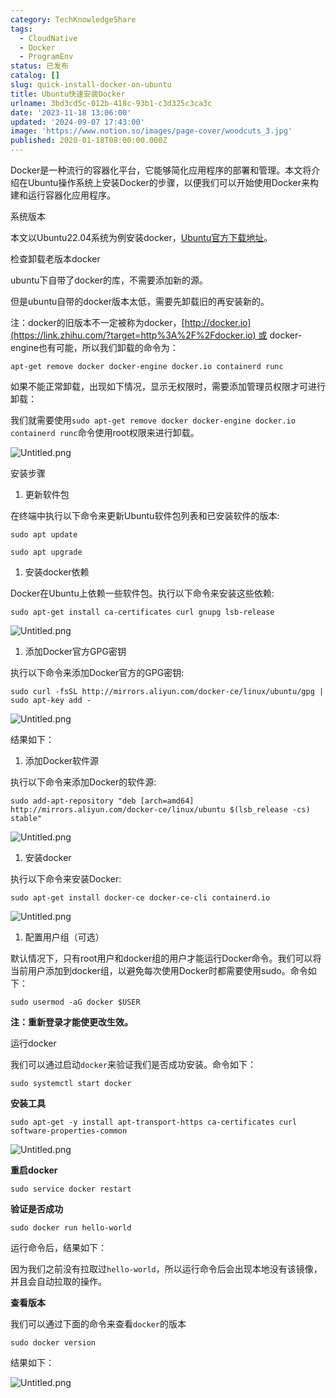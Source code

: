 ```yaml
---
category: TechKnowledgeShare
tags:
  - CloudNative
  - Docker
  - ProgramEnv
status: 已发布
catalog: []
slug: quick-install-docker-on-ubuntu
title: Ubuntu快速安装Docker
urlname: 3bd3cd5c-012b-418c-93b1-c3d325c3ca3c
date: '2023-11-18 13:06:00'
updated: '2024-09-07 17:43:00'
image: 'https://www.notion.so/images/page-cover/woodcuts_3.jpg'
published: 2020-01-18T08:00:00.000Z
---
```


Docker是一种流行的容器化平台，它能够简化应用程序的部署和管理。本文将介绍在Ubuntu操作系统上安装Docker的步骤，以便我们可以开始使用Docker来构建和运行容器化应用程序。


系统版本


本文以Ubuntu22.04系统为例安装docker，[Ubuntu官方下载地址](https://link.zhihu.com/?target=https%3A%2F%2Fubuntu.com%2Fdownload)。


检查卸载老版本docker


ubuntu下自带了docker的库，不需要添加新的源。


但是ubuntu自带的docker版本太低，需要先卸载旧的再安装新的。


注：docker的旧版本不一定被称为docker，[http://docker.io](https://link.zhihu.com/?target=http%3A%2F%2Fdocker.io) 或 docker-engine也有可能，所以我们卸载的命令为：


`apt-get remove docker docker-engine docker.io containerd runc`


如果不能正常卸载，出现如下情况，显示无权限时，需要添加管理员权限才可进行卸载：


我们就需要使用`sudo apt-get remove docker docker-engine docker.io containerd runc`命令使用root权限来进行卸载。


![Untitled.png](https://prod-files-secure.s3.us-west-2.amazonaws.com/5d24fe63-e567-4804-86f9-9fdc62e13082/39952d0f-7851-4550-b715-72a33876c773/Untitled.png?X-Amz-Algorithm=AWS4-HMAC-SHA256&X-Amz-Content-Sha256=UNSIGNED-PAYLOAD&X-Amz-Credential=ASIAZI2LB466RUCNKWHT%2F20250310%2Fus-west-2%2Fs3%2Faws4_request&X-Amz-Date=20250310T213424Z&X-Amz-Expires=3600&X-Amz-Security-Token=IQoJb3JpZ2luX2VjEE0aCXVzLXdlc3QtMiJHMEUCIBgvk99qghB7034sRuP1yA%2F9GOjS6rmC7kYP3rbFNj%2B0AiEAk5aGAPFqbP9cO0%2Befc0Qv6FLk2STpHEs4S7G5CnE07cqiAQIlv%2F%2F%2F%2F%2F%2F%2F%2F%2F%2FARAAGgw2Mzc0MjMxODM4MDUiDKQxlDf8EpkEjxIdSircAx4YlgEYISH8hsNIAssiPmFHlvWrxzMGfpSWgfgNDc1jfx4Qz2ZKMIntSFPiwfYD9glbKtrJ5noMNf8SJ4sv0NcmmT21KWbsS8AxAHeAnur3VVZB435X7pyqEtdRm9OLrXTZXgYRXcKPmdBsMiYVYwyI%2FHV1zg5q7hAie6yLbYBh%2BvnO6mal3ADCqFT2EoX8KPoMw9eRRKmYtstddyDvvYC3e5T3MNWfZTD17i54DN8MlBjVMHC1Uln5AlvB4Mruc1FviQgc8s4bAGKlgsvYOJ%2F0%2FzdiJ%2BoX4CVUyg9bA5JxOdh7VA8WmEQ1wW2KR2Yk8s11Z8LQtv5JbVbEvhBc74wpSHzPRINhlmpyjwfOGTmHeWIOH9DsXcq%2FN5aJ4O%2Br9IYJNy4dBVj4YI2eBTkcLduMeiRoHba9mqsrgvz0bSq%2FYbB2eh7SIMMboff%2BBejjbHRzel0Bp692f5g3Kn0IVMF9gEIeOy31Hb8fvKMAed5HYbMSTQ8posldB5RLJrC6W93gsvh8x%2BgEgNyChXEHbCg4Ey2OMtGT7xjKMaQi5YD9pWcFEZKCe0PBhKTuL46uwpMf6qbUXAD5WBrqnnU9aA%2Foi6Dj4WQkXotQJGoYV5GzPRXtADQliOshbCKPMNKqvb4GOqUBcCiRBQ2PkKW9J0WjR9BrK2oxwN1tWXE7y2mrAV%2FbT4SY6lwNlj6%2BFt4e4nb5CxU%2FpQfy4Wn5pcR8gzwcA6ucWoEcd7eHqgDA6YkJ3qFoK%2Bt9FAhr3P6suDmQZ6Cx59MMEqiRcorIPn09m4JsBFT2aQb63k2DxGMHedzUGaeFDzB8GOQY4zT8Lan0vHtLufTIM1X6kD0pAxPUy8UI%2FX9LBYskbB9R&X-Amz-Signature=1a1ef8c7e478468d364fea2d02dd7aa3d22b58db2c058e582a40546f342bd6e1&X-Amz-SignedHeaders=host&x-id=GetObject)


安装步骤

1. 更新软件包

在终端中执行以下命令来更新Ubuntu软件包列表和已安装软件的版本:


`sudo apt update`


`sudo apt upgrade`

1. 安装docker依赖

Docker在Ubuntu上依赖一些软件包。执行以下命令来安装这些依赖:


`sudo apt-get install ca-certificates curl gnupg lsb-release`


![Untitled.png](https://prod-files-secure.s3.us-west-2.amazonaws.com/5d24fe63-e567-4804-86f9-9fdc62e13082/b5a549a8-6621-4824-a151-93e8b0592f14/Untitled.png?X-Amz-Algorithm=AWS4-HMAC-SHA256&X-Amz-Content-Sha256=UNSIGNED-PAYLOAD&X-Amz-Credential=ASIAZI2LB466RUCNKWHT%2F20250310%2Fus-west-2%2Fs3%2Faws4_request&X-Amz-Date=20250310T213424Z&X-Amz-Expires=3600&X-Amz-Security-Token=IQoJb3JpZ2luX2VjEE0aCXVzLXdlc3QtMiJHMEUCIBgvk99qghB7034sRuP1yA%2F9GOjS6rmC7kYP3rbFNj%2B0AiEAk5aGAPFqbP9cO0%2Befc0Qv6FLk2STpHEs4S7G5CnE07cqiAQIlv%2F%2F%2F%2F%2F%2F%2F%2F%2F%2FARAAGgw2Mzc0MjMxODM4MDUiDKQxlDf8EpkEjxIdSircAx4YlgEYISH8hsNIAssiPmFHlvWrxzMGfpSWgfgNDc1jfx4Qz2ZKMIntSFPiwfYD9glbKtrJ5noMNf8SJ4sv0NcmmT21KWbsS8AxAHeAnur3VVZB435X7pyqEtdRm9OLrXTZXgYRXcKPmdBsMiYVYwyI%2FHV1zg5q7hAie6yLbYBh%2BvnO6mal3ADCqFT2EoX8KPoMw9eRRKmYtstddyDvvYC3e5T3MNWfZTD17i54DN8MlBjVMHC1Uln5AlvB4Mruc1FviQgc8s4bAGKlgsvYOJ%2F0%2FzdiJ%2BoX4CVUyg9bA5JxOdh7VA8WmEQ1wW2KR2Yk8s11Z8LQtv5JbVbEvhBc74wpSHzPRINhlmpyjwfOGTmHeWIOH9DsXcq%2FN5aJ4O%2Br9IYJNy4dBVj4YI2eBTkcLduMeiRoHba9mqsrgvz0bSq%2FYbB2eh7SIMMboff%2BBejjbHRzel0Bp692f5g3Kn0IVMF9gEIeOy31Hb8fvKMAed5HYbMSTQ8posldB5RLJrC6W93gsvh8x%2BgEgNyChXEHbCg4Ey2OMtGT7xjKMaQi5YD9pWcFEZKCe0PBhKTuL46uwpMf6qbUXAD5WBrqnnU9aA%2Foi6Dj4WQkXotQJGoYV5GzPRXtADQliOshbCKPMNKqvb4GOqUBcCiRBQ2PkKW9J0WjR9BrK2oxwN1tWXE7y2mrAV%2FbT4SY6lwNlj6%2BFt4e4nb5CxU%2FpQfy4Wn5pcR8gzwcA6ucWoEcd7eHqgDA6YkJ3qFoK%2Bt9FAhr3P6suDmQZ6Cx59MMEqiRcorIPn09m4JsBFT2aQb63k2DxGMHedzUGaeFDzB8GOQY4zT8Lan0vHtLufTIM1X6kD0pAxPUy8UI%2FX9LBYskbB9R&X-Amz-Signature=7df42a9e096876dfd8ea12eadbc78ae56a9e7f355b56aa350332c9a7c9ff57f5&X-Amz-SignedHeaders=host&x-id=GetObject)

1. 添加Docker官方GPG密钥

执行以下命令来添加Docker官方的GPG密钥:


`sudo curl -fsSL http://mirrors.aliyun.com/docker-ce/linux/ubuntu/gpg | sudo apt-key add -`


![Untitled.png](https://prod-files-secure.s3.us-west-2.amazonaws.com/5d24fe63-e567-4804-86f9-9fdc62e13082/98014b5e-f5b7-4b16-804e-ab6917971bd3/Untitled.png?X-Amz-Algorithm=AWS4-HMAC-SHA256&X-Amz-Content-Sha256=UNSIGNED-PAYLOAD&X-Amz-Credential=ASIAZI2LB466RUCNKWHT%2F20250310%2Fus-west-2%2Fs3%2Faws4_request&X-Amz-Date=20250310T213424Z&X-Amz-Expires=3600&X-Amz-Security-Token=IQoJb3JpZ2luX2VjEE0aCXVzLXdlc3QtMiJHMEUCIBgvk99qghB7034sRuP1yA%2F9GOjS6rmC7kYP3rbFNj%2B0AiEAk5aGAPFqbP9cO0%2Befc0Qv6FLk2STpHEs4S7G5CnE07cqiAQIlv%2F%2F%2F%2F%2F%2F%2F%2F%2F%2FARAAGgw2Mzc0MjMxODM4MDUiDKQxlDf8EpkEjxIdSircAx4YlgEYISH8hsNIAssiPmFHlvWrxzMGfpSWgfgNDc1jfx4Qz2ZKMIntSFPiwfYD9glbKtrJ5noMNf8SJ4sv0NcmmT21KWbsS8AxAHeAnur3VVZB435X7pyqEtdRm9OLrXTZXgYRXcKPmdBsMiYVYwyI%2FHV1zg5q7hAie6yLbYBh%2BvnO6mal3ADCqFT2EoX8KPoMw9eRRKmYtstddyDvvYC3e5T3MNWfZTD17i54DN8MlBjVMHC1Uln5AlvB4Mruc1FviQgc8s4bAGKlgsvYOJ%2F0%2FzdiJ%2BoX4CVUyg9bA5JxOdh7VA8WmEQ1wW2KR2Yk8s11Z8LQtv5JbVbEvhBc74wpSHzPRINhlmpyjwfOGTmHeWIOH9DsXcq%2FN5aJ4O%2Br9IYJNy4dBVj4YI2eBTkcLduMeiRoHba9mqsrgvz0bSq%2FYbB2eh7SIMMboff%2BBejjbHRzel0Bp692f5g3Kn0IVMF9gEIeOy31Hb8fvKMAed5HYbMSTQ8posldB5RLJrC6W93gsvh8x%2BgEgNyChXEHbCg4Ey2OMtGT7xjKMaQi5YD9pWcFEZKCe0PBhKTuL46uwpMf6qbUXAD5WBrqnnU9aA%2Foi6Dj4WQkXotQJGoYV5GzPRXtADQliOshbCKPMNKqvb4GOqUBcCiRBQ2PkKW9J0WjR9BrK2oxwN1tWXE7y2mrAV%2FbT4SY6lwNlj6%2BFt4e4nb5CxU%2FpQfy4Wn5pcR8gzwcA6ucWoEcd7eHqgDA6YkJ3qFoK%2Bt9FAhr3P6suDmQZ6Cx59MMEqiRcorIPn09m4JsBFT2aQb63k2DxGMHedzUGaeFDzB8GOQY4zT8Lan0vHtLufTIM1X6kD0pAxPUy8UI%2FX9LBYskbB9R&X-Amz-Signature=5020cf7c56cc26d71cddc1564540ec0b8e494f712efd9a2b38b9b793838e5007&X-Amz-SignedHeaders=host&x-id=GetObject)


结果如下：

1. 添加Docker软件源

执行以下命令来添加Docker的软件源:


`sudo add-apt-repository "deb [arch=amd64] http://mirrors.aliyun.com/docker-ce/linux/ubuntu $(lsb_release -cs) stable"`


![Untitled.png](https://prod-files-secure.s3.us-west-2.amazonaws.com/5d24fe63-e567-4804-86f9-9fdc62e13082/7fc5bdbe-9d4c-48b8-ba03-3309380f47ba/Untitled.png?X-Amz-Algorithm=AWS4-HMAC-SHA256&X-Amz-Content-Sha256=UNSIGNED-PAYLOAD&X-Amz-Credential=ASIAZI2LB466RUCNKWHT%2F20250310%2Fus-west-2%2Fs3%2Faws4_request&X-Amz-Date=20250310T213424Z&X-Amz-Expires=3600&X-Amz-Security-Token=IQoJb3JpZ2luX2VjEE0aCXVzLXdlc3QtMiJHMEUCIBgvk99qghB7034sRuP1yA%2F9GOjS6rmC7kYP3rbFNj%2B0AiEAk5aGAPFqbP9cO0%2Befc0Qv6FLk2STpHEs4S7G5CnE07cqiAQIlv%2F%2F%2F%2F%2F%2F%2F%2F%2F%2FARAAGgw2Mzc0MjMxODM4MDUiDKQxlDf8EpkEjxIdSircAx4YlgEYISH8hsNIAssiPmFHlvWrxzMGfpSWgfgNDc1jfx4Qz2ZKMIntSFPiwfYD9glbKtrJ5noMNf8SJ4sv0NcmmT21KWbsS8AxAHeAnur3VVZB435X7pyqEtdRm9OLrXTZXgYRXcKPmdBsMiYVYwyI%2FHV1zg5q7hAie6yLbYBh%2BvnO6mal3ADCqFT2EoX8KPoMw9eRRKmYtstddyDvvYC3e5T3MNWfZTD17i54DN8MlBjVMHC1Uln5AlvB4Mruc1FviQgc8s4bAGKlgsvYOJ%2F0%2FzdiJ%2BoX4CVUyg9bA5JxOdh7VA8WmEQ1wW2KR2Yk8s11Z8LQtv5JbVbEvhBc74wpSHzPRINhlmpyjwfOGTmHeWIOH9DsXcq%2FN5aJ4O%2Br9IYJNy4dBVj4YI2eBTkcLduMeiRoHba9mqsrgvz0bSq%2FYbB2eh7SIMMboff%2BBejjbHRzel0Bp692f5g3Kn0IVMF9gEIeOy31Hb8fvKMAed5HYbMSTQ8posldB5RLJrC6W93gsvh8x%2BgEgNyChXEHbCg4Ey2OMtGT7xjKMaQi5YD9pWcFEZKCe0PBhKTuL46uwpMf6qbUXAD5WBrqnnU9aA%2Foi6Dj4WQkXotQJGoYV5GzPRXtADQliOshbCKPMNKqvb4GOqUBcCiRBQ2PkKW9J0WjR9BrK2oxwN1tWXE7y2mrAV%2FbT4SY6lwNlj6%2BFt4e4nb5CxU%2FpQfy4Wn5pcR8gzwcA6ucWoEcd7eHqgDA6YkJ3qFoK%2Bt9FAhr3P6suDmQZ6Cx59MMEqiRcorIPn09m4JsBFT2aQb63k2DxGMHedzUGaeFDzB8GOQY4zT8Lan0vHtLufTIM1X6kD0pAxPUy8UI%2FX9LBYskbB9R&X-Amz-Signature=37fb14e59a2a6638e7b83ff888935fead9c7eecc9b7d291bb566fe90c66432e4&X-Amz-SignedHeaders=host&x-id=GetObject)

1. 安装docker

执行以下命令来安装Docker:


`sudo apt-get install docker-ce docker-ce-cli containerd.io`


![Untitled.png](https://prod-files-secure.s3.us-west-2.amazonaws.com/5d24fe63-e567-4804-86f9-9fdc62e13082/d5ede442-ffc5-49c3-a76a-76559a797244/Untitled.png?X-Amz-Algorithm=AWS4-HMAC-SHA256&X-Amz-Content-Sha256=UNSIGNED-PAYLOAD&X-Amz-Credential=ASIAZI2LB466RUCNKWHT%2F20250310%2Fus-west-2%2Fs3%2Faws4_request&X-Amz-Date=20250310T213424Z&X-Amz-Expires=3600&X-Amz-Security-Token=IQoJb3JpZ2luX2VjEE0aCXVzLXdlc3QtMiJHMEUCIBgvk99qghB7034sRuP1yA%2F9GOjS6rmC7kYP3rbFNj%2B0AiEAk5aGAPFqbP9cO0%2Befc0Qv6FLk2STpHEs4S7G5CnE07cqiAQIlv%2F%2F%2F%2F%2F%2F%2F%2F%2F%2FARAAGgw2Mzc0MjMxODM4MDUiDKQxlDf8EpkEjxIdSircAx4YlgEYISH8hsNIAssiPmFHlvWrxzMGfpSWgfgNDc1jfx4Qz2ZKMIntSFPiwfYD9glbKtrJ5noMNf8SJ4sv0NcmmT21KWbsS8AxAHeAnur3VVZB435X7pyqEtdRm9OLrXTZXgYRXcKPmdBsMiYVYwyI%2FHV1zg5q7hAie6yLbYBh%2BvnO6mal3ADCqFT2EoX8KPoMw9eRRKmYtstddyDvvYC3e5T3MNWfZTD17i54DN8MlBjVMHC1Uln5AlvB4Mruc1FviQgc8s4bAGKlgsvYOJ%2F0%2FzdiJ%2BoX4CVUyg9bA5JxOdh7VA8WmEQ1wW2KR2Yk8s11Z8LQtv5JbVbEvhBc74wpSHzPRINhlmpyjwfOGTmHeWIOH9DsXcq%2FN5aJ4O%2Br9IYJNy4dBVj4YI2eBTkcLduMeiRoHba9mqsrgvz0bSq%2FYbB2eh7SIMMboff%2BBejjbHRzel0Bp692f5g3Kn0IVMF9gEIeOy31Hb8fvKMAed5HYbMSTQ8posldB5RLJrC6W93gsvh8x%2BgEgNyChXEHbCg4Ey2OMtGT7xjKMaQi5YD9pWcFEZKCe0PBhKTuL46uwpMf6qbUXAD5WBrqnnU9aA%2Foi6Dj4WQkXotQJGoYV5GzPRXtADQliOshbCKPMNKqvb4GOqUBcCiRBQ2PkKW9J0WjR9BrK2oxwN1tWXE7y2mrAV%2FbT4SY6lwNlj6%2BFt4e4nb5CxU%2FpQfy4Wn5pcR8gzwcA6ucWoEcd7eHqgDA6YkJ3qFoK%2Bt9FAhr3P6suDmQZ6Cx59MMEqiRcorIPn09m4JsBFT2aQb63k2DxGMHedzUGaeFDzB8GOQY4zT8Lan0vHtLufTIM1X6kD0pAxPUy8UI%2FX9LBYskbB9R&X-Amz-Signature=d312c7e049646f5ca74ae276c62b82736ba52289744ed14987fd9042d8d12947&X-Amz-SignedHeaders=host&x-id=GetObject)

1. 配置用户组（可选）

默认情况下，只有root用户和docker组的用户才能运行Docker命令。我们可以将当前用户添加到docker组，以避免每次使用Docker时都需要使用sudo。命令如下：


`sudo usermod -aG docker $USER`


**注：重新登录才能使更改生效。**


运行docker


我们可以通过启动`docker`来验证我们是否成功安装。命令如下：


`sudo systemctl start docker`


**安装工具**


`sudo apt-get -y install apt-transport-https ca-certificates curl software-properties-common`


![Untitled.png](https://prod-files-secure.s3.us-west-2.amazonaws.com/5d24fe63-e567-4804-86f9-9fdc62e13082/0c3615c1-94db-46f5-9743-68bb221a9964/Untitled.png?X-Amz-Algorithm=AWS4-HMAC-SHA256&X-Amz-Content-Sha256=UNSIGNED-PAYLOAD&X-Amz-Credential=ASIAZI2LB466RUCNKWHT%2F20250310%2Fus-west-2%2Fs3%2Faws4_request&X-Amz-Date=20250310T213424Z&X-Amz-Expires=3600&X-Amz-Security-Token=IQoJb3JpZ2luX2VjEE0aCXVzLXdlc3QtMiJHMEUCIBgvk99qghB7034sRuP1yA%2F9GOjS6rmC7kYP3rbFNj%2B0AiEAk5aGAPFqbP9cO0%2Befc0Qv6FLk2STpHEs4S7G5CnE07cqiAQIlv%2F%2F%2F%2F%2F%2F%2F%2F%2F%2FARAAGgw2Mzc0MjMxODM4MDUiDKQxlDf8EpkEjxIdSircAx4YlgEYISH8hsNIAssiPmFHlvWrxzMGfpSWgfgNDc1jfx4Qz2ZKMIntSFPiwfYD9glbKtrJ5noMNf8SJ4sv0NcmmT21KWbsS8AxAHeAnur3VVZB435X7pyqEtdRm9OLrXTZXgYRXcKPmdBsMiYVYwyI%2FHV1zg5q7hAie6yLbYBh%2BvnO6mal3ADCqFT2EoX8KPoMw9eRRKmYtstddyDvvYC3e5T3MNWfZTD17i54DN8MlBjVMHC1Uln5AlvB4Mruc1FviQgc8s4bAGKlgsvYOJ%2F0%2FzdiJ%2BoX4CVUyg9bA5JxOdh7VA8WmEQ1wW2KR2Yk8s11Z8LQtv5JbVbEvhBc74wpSHzPRINhlmpyjwfOGTmHeWIOH9DsXcq%2FN5aJ4O%2Br9IYJNy4dBVj4YI2eBTkcLduMeiRoHba9mqsrgvz0bSq%2FYbB2eh7SIMMboff%2BBejjbHRzel0Bp692f5g3Kn0IVMF9gEIeOy31Hb8fvKMAed5HYbMSTQ8posldB5RLJrC6W93gsvh8x%2BgEgNyChXEHbCg4Ey2OMtGT7xjKMaQi5YD9pWcFEZKCe0PBhKTuL46uwpMf6qbUXAD5WBrqnnU9aA%2Foi6Dj4WQkXotQJGoYV5GzPRXtADQliOshbCKPMNKqvb4GOqUBcCiRBQ2PkKW9J0WjR9BrK2oxwN1tWXE7y2mrAV%2FbT4SY6lwNlj6%2BFt4e4nb5CxU%2FpQfy4Wn5pcR8gzwcA6ucWoEcd7eHqgDA6YkJ3qFoK%2Bt9FAhr3P6suDmQZ6Cx59MMEqiRcorIPn09m4JsBFT2aQb63k2DxGMHedzUGaeFDzB8GOQY4zT8Lan0vHtLufTIM1X6kD0pAxPUy8UI%2FX9LBYskbB9R&X-Amz-Signature=9e2640a9e26d87afe36376f3aa5a96bb913a0634306435de8c320275be9dc607&X-Amz-SignedHeaders=host&x-id=GetObject)


**重启docker**


`sudo service docker restart`


**验证是否成功**


`sudo docker run hello-world`


运行命令后，结果如下：


因为我们之前没有拉取过`hello-world`，所以运行命令后会出现本地没有该镜像，并且会自动拉取的操作。


**查看版本**


我们可以通过下面的命令来查看`docker`的版本


`sudo docker version`


结果如下：


![Untitled.png](https://prod-files-secure.s3.us-west-2.amazonaws.com/5d24fe63-e567-4804-86f9-9fdc62e13082/efdb509a-3c1e-41a3-91ee-a1bd88793688/Untitled.png?X-Amz-Algorithm=AWS4-HMAC-SHA256&X-Amz-Content-Sha256=UNSIGNED-PAYLOAD&X-Amz-Credential=ASIAZI2LB466RUCNKWHT%2F20250310%2Fus-west-2%2Fs3%2Faws4_request&X-Amz-Date=20250310T213424Z&X-Amz-Expires=3600&X-Amz-Security-Token=IQoJb3JpZ2luX2VjEE0aCXVzLXdlc3QtMiJHMEUCIBgvk99qghB7034sRuP1yA%2F9GOjS6rmC7kYP3rbFNj%2B0AiEAk5aGAPFqbP9cO0%2Befc0Qv6FLk2STpHEs4S7G5CnE07cqiAQIlv%2F%2F%2F%2F%2F%2F%2F%2F%2F%2FARAAGgw2Mzc0MjMxODM4MDUiDKQxlDf8EpkEjxIdSircAx4YlgEYISH8hsNIAssiPmFHlvWrxzMGfpSWgfgNDc1jfx4Qz2ZKMIntSFPiwfYD9glbKtrJ5noMNf8SJ4sv0NcmmT21KWbsS8AxAHeAnur3VVZB435X7pyqEtdRm9OLrXTZXgYRXcKPmdBsMiYVYwyI%2FHV1zg5q7hAie6yLbYBh%2BvnO6mal3ADCqFT2EoX8KPoMw9eRRKmYtstddyDvvYC3e5T3MNWfZTD17i54DN8MlBjVMHC1Uln5AlvB4Mruc1FviQgc8s4bAGKlgsvYOJ%2F0%2FzdiJ%2BoX4CVUyg9bA5JxOdh7VA8WmEQ1wW2KR2Yk8s11Z8LQtv5JbVbEvhBc74wpSHzPRINhlmpyjwfOGTmHeWIOH9DsXcq%2FN5aJ4O%2Br9IYJNy4dBVj4YI2eBTkcLduMeiRoHba9mqsrgvz0bSq%2FYbB2eh7SIMMboff%2BBejjbHRzel0Bp692f5g3Kn0IVMF9gEIeOy31Hb8fvKMAed5HYbMSTQ8posldB5RLJrC6W93gsvh8x%2BgEgNyChXEHbCg4Ey2OMtGT7xjKMaQi5YD9pWcFEZKCe0PBhKTuL46uwpMf6qbUXAD5WBrqnnU9aA%2Foi6Dj4WQkXotQJGoYV5GzPRXtADQliOshbCKPMNKqvb4GOqUBcCiRBQ2PkKW9J0WjR9BrK2oxwN1tWXE7y2mrAV%2FbT4SY6lwNlj6%2BFt4e4nb5CxU%2FpQfy4Wn5pcR8gzwcA6ucWoEcd7eHqgDA6YkJ3qFoK%2Bt9FAhr3P6suDmQZ6Cx59MMEqiRcorIPn09m4JsBFT2aQb63k2DxGMHedzUGaeFDzB8GOQY4zT8Lan0vHtLufTIM1X6kD0pAxPUy8UI%2FX9LBYskbB9R&X-Amz-Signature=dad3c41531ca98815c8f4973b7e09f4eeb0f0de8f7f678c759fdc7132fc0477a&X-Amz-SignedHeaders=host&x-id=GetObject)

